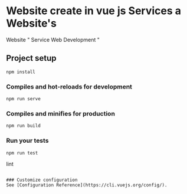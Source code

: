 # Website create in vue js Services a Website's

Website " Service Web Development "

## Project setup
```
npm install
```

### Compiles and hot-reloads for development
```
npm run serve
```

### Compiles and minifies for production
```
npm run build
```

### Run your tests
```
npm run test
```
lint
```

### Customize configuration
See [Configuration Reference](https://cli.vuejs.org/config/).
